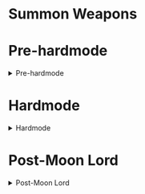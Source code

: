 # Summon Weapons
# Pre-hardmode
<details>
  <summary>Pre-hardmode</summary>

## Pre boss
#### Summons
- [Slime Staff](https://terraria.wiki.gg/wiki/Slime_Staff)
- [Finch Staff](https://terraria.wiki.gg/wiki/Finch_Staff)

## Post King Slime

## Post Desert Scourge

## Post Giant Clam

## Post Eye of Cthulhu

## Post Blood Moon

## Post Acid Rain (Tier 1)

## Post Crabulon

## Post Eater of Worlds/Brain of Cthulhu

## Post Goblin Army

## Post Dark Mage (Old One's Army)

## Post The Hive Mind/The Perforators

## Post The Perforators

## Post Queen Bee

## Post Skeletron

## Post Deerclops

## Post The Slime God

</details>

# Hardmode
<details>
  <summary>Hardmode</summary>
  
## Post Wall of Flesh
#### Whips:
- [Cool Whip](https://terraria.wiki.gg/wiki/Cool_Whip)

## Post Giant Clam

## Post Pirate Invasion

## Post Queen Slime

## Post Cryogen

## Post Aquatic Scourge

## Post Acid Rain (Tier 2)
#### Summons
- [Orthocera Shell](https://calamitymod.wiki.gg/wiki/Orthocera_Shell)

## Post Brimstone Elemental

## Post Mech Boss 1

## Post Mech Boss 2

## Post Mech Boss 3

## Post Ogre (Old One's Army)

## Post Eclipse

## Post Calamitas Clone

## Post Plantera

## Post Great Sand Shark

## Post Anahita & The Leviathan

## Post Astrum Aureus

## Post Golem

## Post Pumpkin Moon

## Post Frost Moon

## Post Martian Madness

## Post Duke Fishron

## Post The Plaguebringer Goliath

## Post Empress of Light

## Post Betsy (Old One's Army)

## Post Ravager

## Post Lunatic Cultist

## Post Astum Deus

## Post Celestial Pillars
### Post Solar Pillar

### Post Vortex Pillar

### Post Nebula Pillar

### Post Stardust Pillar

</details>

# Post-Moon Lord
<details>
  <summary>Post-Moon Lord</summary>

## Post Moon Lord

## Post Profaned Guardians

## Post Dragonfolly

## Post Providence, the Profaned Goddess

## Post Ceaseless Void

## Post Storm Weaver

## Post Signus

## Post Polterghast

## Post Acid Rain (Tier 3)
#### Summons
- [Gamma Heart](https://calamitymod.wiki.gg/wiki/Gamma_Heart)

## Post Old Duke

## Post Devourer of Gods

## Post Yharon

## Post The Exo Mechs

## Post Supreme Witch, Calamitas

</details>
